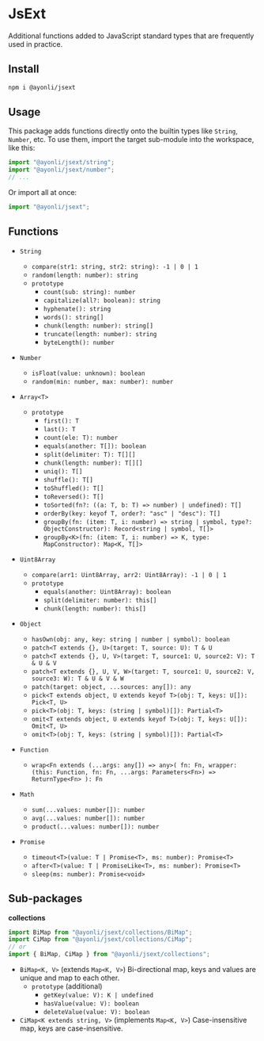 # JsExt

Additional functions added to JavaScript standard types that are frequently used in practice.

## Install

```sh
npm i @ayonli/jsext
```

## Usage

This package adds functions directly onto the builtin types like `String`, `Number`, etc. To use
them, import the target sub-module into the workspace, like this:

```ts
import "@ayonli/jsext/string";
import "@ayonli/jsext/number";
// ...
```

Or import all at once:

```ts
import "@ayonli/jsext";
```

## Functions

- `String`
    - `compare(str1: string, str2: string): -1 | 0 | 1`
    - `random(length: number): string`
    - `prototype`
        - `count(sub: string): number`
        - `capitalize(all?: boolean): string`
        - `hyphenate(): string`
        - `words(): string[]`
        - `chunk(length: number): string[]`
        - `truncate(length: number): string`
        - `byteLength(): number`

- `Number`
    - `isFloat(value: unknown): boolean`
    - `random(min: number, max: number): number`

- `Array<T>`
    - `prototype`
        - `first(): T`
        - `last(): T`
        - `count(ele: T): number`
        - `equals(another: T[]): boolean`
        - `split(delimiter: T): T[][]`
        - `chunk(length: number): T[][]`
        - `uniq(): T[]`
        - `shuffle(): T[]`
        - `toShuffled(): T[]`
        - `toReversed(): T[]`
        - `toSorted(fn?: ((a: T, b: T) => number) | undefined): T[]`
        - `orderBy(key: keyof T, order?: "asc" | "desc"): T[]`
        - `groupBy(fn: (item: T, i: number) => string | symbol, type?: ObjectConstructor): Record<string | symbol, T[]>`
        - `groupBy<K>(fn: (item: T, i: number) => K, type: MapConstructor): Map<K, T[]>`

- `Uint8Array`
    - `compare(arr1: Uint8Array, arr2: Uint8Array): -1 | 0 | 1`
    - `prototype`
        - `equals(another: Uint8Array): boolean`
        - `split(delimiter: number): this[]`
        - `chunk(length: number): this[]`

- `Object`
    - `hasOwn(obj: any, key: string | number | symbol): boolean`
    - `patch<T extends {}, U>(target: T, source: U): T & U`
    - `patch<T extends {}, U, V>(target: T, source1: U, source2: V): T & U & V`
    - `patch<T extends {}, U, V, W>(target: T, source1: U, source2: V, source3: W): T & U & V & W`
    - `patch(target: object, ...sources: any[]): any`
    - `pick<T extends object, U extends keyof T>(obj: T, keys: U[]): Pick<T, U>`
    - `pick<T>(obj: T, keys: (string | symbol)[]): Partial<T>`
    - `omit<T extends object, U extends keyof T>(obj: T, keys: U[]): Omit<T, U>`
    - `omit<T>(obj: T, keys: (string | symbol)[]): Partial<T>`

- `Function`
    - `wrap<Fn extends (...args: any[]) => any>( fn: Fn, wrapper: (this: Function, fn: Fn, ...args: Parameters<Fn>) => ReturnType<Fn> ): Fn`

- `Math`
    - `sum(...values: number[]): number`
    - `avg(...values: number[]): number`
    - `product(...values: number[]): number`

- `Promise`
    - `timeout<T>(value: T | Promise<T>, ms: number): Promise<T>`
    - `after<T>(value: T | PromiseLike<T>, ms: number): Promise<T>`
    - `sleep(ms: number): Promise<void>`

## Sub-packages

**collections**

```ts
import BiMap from "@ayonli/jsext/collections/BiMap";
import CiMap from "@ayonli/jsext/collections/CiMap";
// or
import { BiMap, CiMap } from "@ayonli/jsext/collections";
```

- `BiMap<K, V>` (extends `Map<K, V>`) Bi-directional map, keys and values are unique and map to each
    other.
    - `prototype` (additional)
        - `getKey(value: V): K | undefined`
        - `hasValue(value: V): boolean`
        - `deleteValue(value: V): boolean`
- `CiMap<K extends string, V>` (implements `Map<K, V>`) Case-insensitive map, keys are
    case-insensitive.
